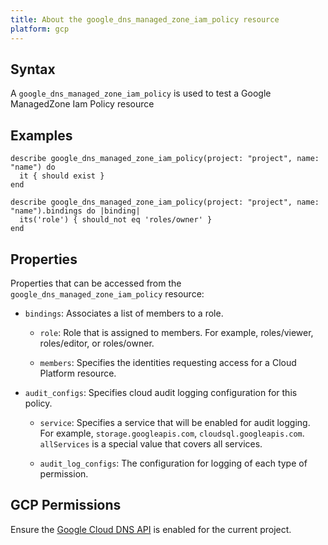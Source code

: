 ```yaml
---
title: About the google_dns_managed_zone_iam_policy resource
platform: gcp
---
```


## Syntax
A `google_dns_managed_zone_iam_policy` is used to test a Google ManagedZone Iam Policy resource

## Examples
```
describe google_dns_managed_zone_iam_policy(project: "project", name: "name") do
  it { should exist }
end

describe google_dns_managed_zone_iam_policy(project: "project", name: "name").bindings do |binding|
  its('role') { should_not eq 'roles/owner' }
end
```

## Properties
Properties that can be accessed from the `google_dns_managed_zone_iam_policy` resource:

  * `bindings`: Associates a list of members to a role.

    * `role`: Role that is assigned to members. For example, roles/viewer, roles/editor, or roles/owner.

    * `members`: Specifies the identities requesting access for a Cloud Platform resource.

  * `audit_configs`: Specifies cloud audit logging configuration for this policy.

    * `service`: Specifies a service that will be enabled for audit logging. For example, `storage.googleapis.com`, `cloudsql.googleapis.com`. `allServices`  is a special value that covers all services.

    * `audit_log_configs`: The configuration for logging of each type of permission.



## GCP Permissions

Ensure the [Google Cloud DNS API](https://console.cloud.google.com/apis/library/dns.googleapis.com/) is enabled for the current project.
